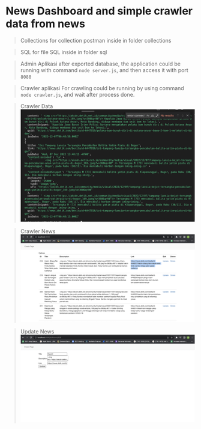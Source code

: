 News Dashboard and simple crawler data from news
=======
> Collections
  for collection postman inside in folder collections

> SQL
  for file SQL inside in folder sql

> Admin Aplikasi
  after exported database, the application could be running with command ```node server.js```, and then access it with port ```8080```

> Crawler aplikasi
  For crawling could be running by using command ```node crawler.js```, and wait after process done.

> Crawler Data <br/>
  ![Crawler Prosess](/screenshoot/crawler.png) <br/>

> Crawler News<br/>
  ![Dashboard Management](/screenshoot/dashboard.png)  <br/>

> Update News <br/>
 ![Update News](/screenshoot/update.png) <br/>

